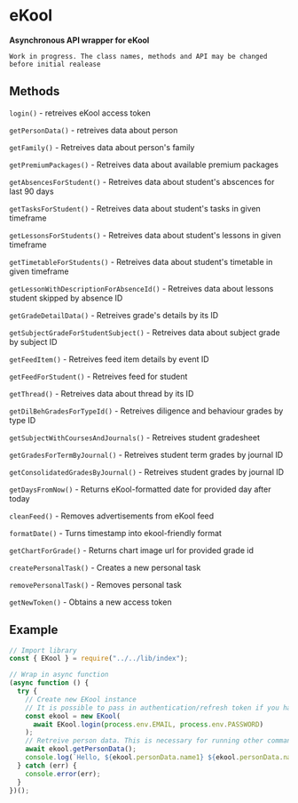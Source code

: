 # eKool

**Asynchronous API wrapper for eKool**

```
Work in progress. The class names, methods and API may be changed before initial realease
```

## Methods

`login()` - retreives eKool access token

`getPersonData()` - retreives data about person

`getFamily()` - Retreives data about person's family

`getPremiumPackages()` - Retreives data about available premium packages

`getAbsencesForStudent()` - Retreives data about student's abscences for last 90 days

`getTasksForStudent()` - Retreives data about student's tasks in given timeframe

`getLessonsForStudents()` - Retreives data about student's lessons in given timeframe

`getTimetableForStudents()` - Retreives data about student's timetable in given timeframe

`getLessonWithDescriptionForAbsenceId()` - Retreives data about lessons student skipped by absence ID

`getGradeDetailData()` - Retreives grade's details by its ID

`getSubjectGradeForStudentSubject()` - Retreives data about subject grade by subject ID

`getFeedItem()` - Retreives feed item details by event ID

`getFeedForStudent()` - Retreives feed for student

`getThread()` - Retreives data about thread by its ID

`getDilBehGradesForTypeId()` - Retreives diligence and behaviour grades by type ID

`getSubjectWithCoursesAndJournals()` - Retreives student gradesheet

`getGradesForTermByJournal()` - Retreives student term grades by journal ID

`getConsolidatedGradesByJournal()` - Retreives student grades by journal ID

`getDaysFromNow()` - Returns eKool-formatted date for provided day after today

`cleanFeed()` - Removes advertisements from eKool feed

`formatDate()` - Turns timestamp into ekool-friendly format

`getChartForGrade()` - Returns chart image url for provided grade id

`createPersonalTask()` - Creates a new personal task

`removePersonalTask()` - Removes personal task

`getNewToken()` - Obtains a new access token

## Example

```js
// Import library
const { EKool } = require("../../lib/index");

// Wrap in async function
(async function () {
  try {
    // Create new EKool instance
    // It is possible to pass in authentication/refresh token if you have those
    const ekool = new EKool(
      await EKool.login(process.env.EMAIL, process.env.PASSWORD)
    );
    // Retreive person data. This is necessary for running other commands
    await ekool.getPersonData();
    console.log(`Hello, ${ekool.personData.name1} ${ekool.personData.name2}!`);
  } catch (err) {
    console.error(err);
  }
})();
```

